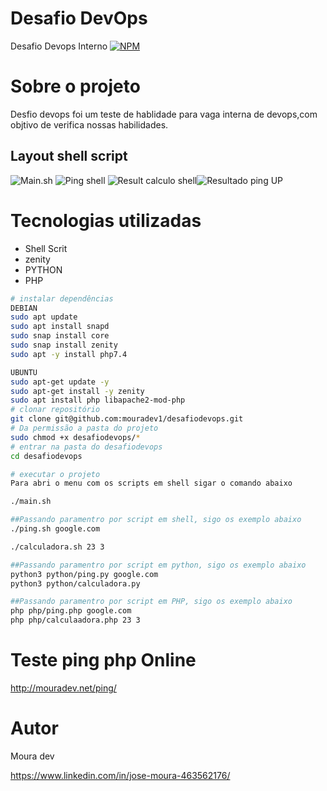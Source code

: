 # Desafio DevOps

Desafio Devops Interno
[![NPM](https://img.shields.io/npm/l/react)](https://github.com/mouradev1/desafiodevops/blob/main/LICENSE)

# Sobre o projeto 

Desfio devops foi um teste de hablidade para vaga interna de devops,com objtivo de verifica nossas habilidades.

## Layout shell script
![Main.sh](https://mouradev.net/img/main.png) ![Ping shell](https://mouradev.net/img/resultcalculo.png)
![Result calculo shell](https://mouradev.net/img/pingshell.png)![Resultado ping UP](https://mouradev.net/img/resultup.png)


# Tecnologias utilizadas
- Shell Scrit
- zenity
- PYTHON
- PHP

```bash
# instalar dependências
DEBIAN
sudo apt update
sudo apt install snapd
sudo snap install core
sudo snap install zenity
sudo apt -y install php7.4

UBUNTU 
sudo apt-get update -y
sudo apt-get install -y zenity
sudo apt install php libapache2-mod-php
# clonar repositório
git clone git@github.com:mouradev1/desafiodevops.git
# Da permissão a pasta do projeto
sudo chmod +x desafiodevops/*
# entrar na pasta do desafiodevops
cd desafiodevops

# executar o projeto
Para abri o menu com os scripts em shell sigar o comando abaixo

./main.sh

##Passando paramentro por script em shell, sigo os exemplo abaixo 
./ping.sh google.com

./calculadora.sh 23 3

##Passando paramentro por script em python, sigo os exemplo abaixo 
python3 python/ping.py google.com
python3 python/calculadora.py

##Passando paramentro por script em PHP, sigo os exemplo abaixo 
php php/ping.php google.com
php php/calculaadora.php 23 3

```
# Teste ping php Online
http://mouradev.net/ping/

# Autor

Moura dev

https://www.linkedin.com/in/jose-moura-463562176/
